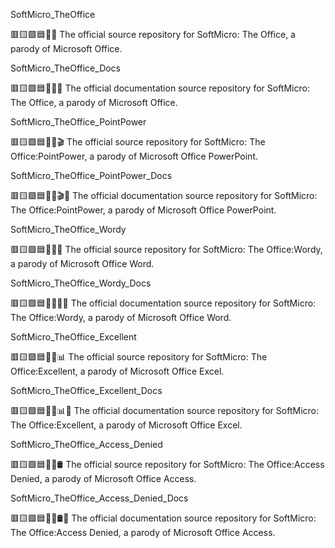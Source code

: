 
SoftMicro_TheOffice

🟥️🟨️🟩️🟦️💾️💼️ The official source repository for SoftMicro: The Office, a parody of Microsoft Office.

SoftMicro_TheOffice_Docs

🟥️🟨️🟩️🟦️💾️💼️📖️ The official documentation source repository for SoftMicro: The Office, a parody of Microsoft Office.

SoftMicro_TheOffice_PointPower

🟥️🟨️🟩️🟦️💾️💼️🎬️ The official source repository for SoftMicro: The Office:PointPower, a parody of Microsoft Office PowerPoint.

SoftMicro_TheOffice_PointPower_Docs

🟥️🟨️🟩️🟦️💾️💼️🎬️📖️ The official documentation source repository for SoftMicro: The Office:PointPower, a parody of Microsoft Office PowerPoint.

SoftMicro_TheOffice_Wordy

🟥️🟨️🟩️🟦️💾️💼️📃️ The official source repository for SoftMicro: The Office:Wordy, a parody of Microsoft Office Word.

SoftMicro_TheOffice_Wordy_Docs

🟥️🟨️🟩️🟦️💾️💼️📃️📖️ The official documentation source repository for SoftMicro: The Office:Wordy, a parody of Microsoft Office Word.

SoftMicro_TheOffice_Excellent

🟥️🟨️🟩️🟦️💾️💼️📊️ The official source repository for SoftMicro: The Office:Excellent, a parody of Microsoft Office Excel.

SoftMicro_TheOffice_Excellent_Docs

🟥️🟨️🟩️🟦️💾️💼️📊️📖️ The official documentation source repository for SoftMicro: The Office:Excellent, a parody of Microsoft Office Excel.

SoftMicro_TheOffice_Access_Denied

🟥️🟨️🟩️🟦️💾️💼️🛢️ The official source repository for SoftMicro: The Office:Access Denied, a parody of Microsoft Office Access.

SoftMicro_TheOffice_Access_Denied_Docs

🟥️🟨️🟩️🟦️💾️💼️🛢️📖️ The official documentation source repository for SoftMicro: The Office:Access Denied, a parody of Microsoft Office Access.


